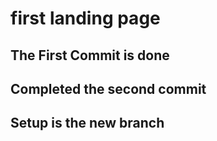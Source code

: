 # first landing page
## The First Commit is done 
## Completed the second commit 

## Setup is the new branch